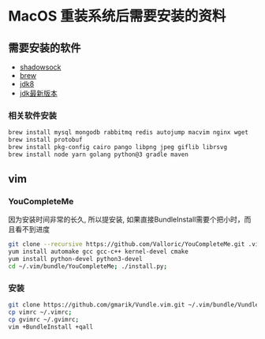 # MacOS 重装系统后需要安装的资料
## 需要安装的软件
* [shadowsock](https://originss.co)
* [brew](https://brew.sh)
* [jdk8](https://www.oracle.com/technetwork/java/javase/downloads/java-archive-javase8-2177648.html)
* [jdk最新版本](https://www.oracle.com/technetwork/java/javase/downloads/index.html)

### 相关软件安装
```bash
brew install mysql mongodb rabbitmq redis autojump macvim nginx wget
brew install protobuf
brew install pkg-config cairo pango libpng jpeg giflib librsvg
brew install node yarn golang python@3 gradle maven
```

## vim
### YouCompleteMe
因为安装时间非常的长久, 所以提安装, 如果直接BundleInstall需要个把小时，而且看不到进度
```bash
git clone --recursive https://github.com/Valloric/YouCompleteMe.git .vim/bundle/YouCompleteMe
yum install automake gcc gcc-c++ kernel-devel cmake
yum install python-devel python3-devel
cd ~/.vim/bundle/YouCompleteMe; ./install.py;
```
### 安装
```bash
git clone https://github.com/gmarik/Vundle.vim.git ~/.vim/bundle/Vundle.vim;
cp vimrc ~/.vimrc;
cp gvimrc ~/.gvimrc;
vim +BundleInstall +qall
```

